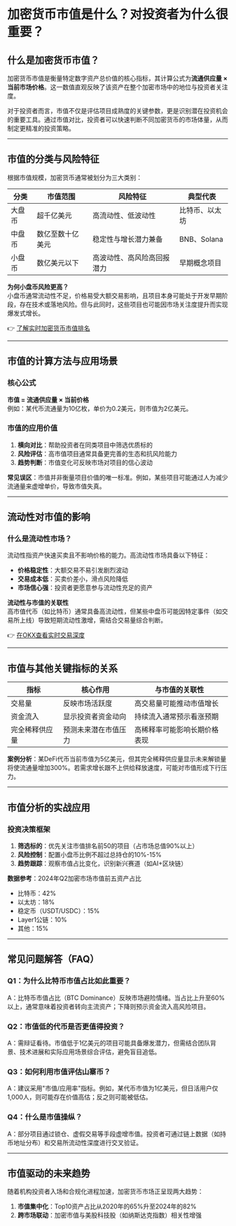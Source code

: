 # 加密货币市值是什么？对投资者为什么很重要？

## 什么是加密货币市值？

加密货币市值是衡量特定数字资产总价值的核心指标，其计算公式为**流通供应量 × 当前市场价格**。这一数值直观反映了该资产在整个加密市场中的地位与投资者关注度。

对于投资者而言，市值不仅是评估项目成熟度的关键参数，更是识别潜在投资机会的重要工具。通过市值对比，投资者可以快速判断不同加密货币的市场体量，从而制定更精准的投资策略。

---

## 市值的分类与风险特征

根据市值规模，加密货币通常被划分为三大类别：

| 分类      | 市值范围          | 风险特征                     | 典型代表         |
|-----------|-------------------|------------------------------|------------------|
| 大盘币    | 超千亿美元        | 高流动性、低波动性           | 比特币、以太坊   |
| 中盘币    | 数亿至数十亿美元  | 稳定性与增长潜力兼备         | BNB、Solana      |
| 小盘币    | 数亿美元以下      | 高波动性、高风险高回报潜力   | 早期概念项目     |

**为何小盘币风险更高？**  
小盘币通常流动性不足，价格易受大额交易影响，且项目本身可能处于开发早期阶段，存在技术或落地风险。但与此同时，这些项目也可能因市场关注度提升而实现爆发式增长。

👉 [了解实时加密货币市值排名](https://bit.ly/okx_welcome)

---

## 市值的计算方法与应用场景

### 核心公式
**市值 = 流通供应量 × 当前价格**  
例如：某代币流通量为10亿枚，单价为0.2美元，则市值为2亿美元。

### 市值的应用价值
1. **横向对比**：帮助投资者在同类项目中筛选优质标的  
2. **风险评估**：高市值项目通常具备更完善的生态和抗风险能力  
3. **趋势判断**：市值变化可反映市场对项目的信心波动  

**常见误区**：市值并非衡量项目价值的唯一标准。例如，某些项目可能通过人为减少流通量来虚增单价，导致市值失真。

---

## 流动性对市值的影响

### 什么是流动性市场？
流动性指资产快速买卖且不影响价格的能力。高流动性市场具备以下特征：
- **价格稳定性**：大额交易不易引发剧烈波动  
- **交易成本低**：买卖价差小，滑点风险降低  
- **市场信心强**：投资者更愿意参与流动性充足的资产  

**流动性与市值的关联性**  
高市值代币（如比特币）通常具备高流动性，但某些中盘币可能因特定事件（如交易所上线）导致短期流动性激增，需结合交易量综合判断。

👉 [在OKX查看实时交易深度](https://bit.ly/okx_welcome)

---

## 市值与其他关键指标的关系

| 指标         | 核心作用                     | 与市值的关联性               |
|--------------|------------------------------|------------------------------|
| 交易量       | 反映市场活跃度               | 高交易量可能推动市值增长     |
| 资金流入     | 显示投资者资金动向           | 持续流入通常预示看涨预期     |
| 完全稀释供应量 | 预测未来潜在市值压力         | 高稀释率可能影响长期价格表现 |

**案例分析**：某DeFi代币当前市值为5亿美元，但其完全稀释供应量显示未来解锁量将使流通量增加300%。若需求增长跟不上供给释放速度，可能对市值形成下行压力。

---

## 市值分析的实战应用

### 投资决策框架
1. **筛选标的**：优先关注市值排名前50的项目（占市场总值90%以上）  
2. **风险控制**：配置小盘币比例不超过总持仓的10%-15%  
3. **趋势跟踪**：观察市值占比变化，识别新兴赛道（如AI+区块链）  

**数据参考**：2024年Q2加密市场市值前五资产占比  
- 比特币：42%  
- 以太坊：18%  
- 稳定币（USDT/USDC）：15%  
- Layer1公链：10%  
- 其他：15%  

---

## 常见问题解答（FAQ）

### Q1：为什么比特币市值占比如此重要？
A：比特币市值占比（BTC Dominance）反映市场避险情绪。当占比上升至60%以上，通常意味着投资者转向主流资产；下降则预示资金流入高风险项目。

### Q2：市值低的代币是否更值得投资？
A：需辩证看待。市值低于1亿美元的项目可能具备爆发潜力，但需结合团队背景、技术进展和实际应用场景综合评估，避免盲目追低。

### Q3：如何利用市值评估山寨币？
A：建议采用"市值/应用率"指标。例如，某代币市值为1亿美元，但日活用户仅1,000人，则可能存在价值高估；反之则可能被低估。

### Q4：什么是市值操纵？
A：部分项目通过锁仓、虚假交易等手段虚增市值。投资者可通过链上数据（如持币地址分布）和交易所流动性深度进行交叉验证。

---

## 市值驱动的未来趋势

随着机构投资者入场和合规化进程加速，加密货币市场正呈现两大趋势：
1. **市值集中化**：Top10资产占比从2020年的65%升至2024年的82%  
2. **跨市场联动**：加密市值与美股科技股（如纳斯达克指数）相关性增强  
